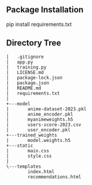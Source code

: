 ## Package Installation

pip install requirements.txt


## Directory Tree

```
|   .gitignore
|   app.py
|   training.py
|   LICENSE.md
|   package-lock.json
|   package.json
|   README.md
|   requirements.txt
|
+---model
|       anime-dataset-2023.pkl
|       anime_encoder.pkl
|       myanimeweights.h5
|       users-score-2023.csv
|       user_encoder.pkl
+---trained_weights
|       model.weights.h5
+---static
|       main.css
|       style.css
|
\---templates
        index.html
        recommendations.html
```

